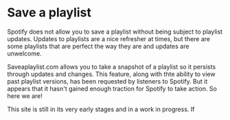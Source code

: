 # Save a playlist

Spotify does not allow you to save a playlist without being subject to playlist updates. Updates to playlists are a nice refresher at times, but there are some playlists that are perfect the way they are and updates are unwelcome.

Saveaplaylist.com allows you to take a snapshot of a playlist so it persists through updates and changes. This feature, along with thte ability to view past playlist versions, has been requested by listeners to Spotify. But it appears that it hasn't gained enough traction for Spotify to take action. So here we are!

This site is still in its very early stages and in a work in progress. If
